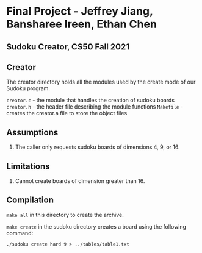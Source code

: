 # Final Project - Jeffrey Jiang, Bansharee Ireen, Ethan Chen
## Sudoku Creator, CS50 Fall 2021

## Creator

The creator directory holds all the modules used by the create mode of our Sudoku program.

`creator.c` - the module that handles the creation of sudoku boards
`creator.h` - the header file describing the module functions
`Makefile` - creates the creator.a file to store the object files

## Assumptions

1. The caller only requests sudoku boards of dimensions 4, 9, or 16.

## Limitations

1. Cannot create boards of dimension greater than 16.

## Compilation

`make all` in this directory to create the archive.

`make create` in the sudoku directory creates a board using the following command:

`./sudoku create hard 9 > ../tables/table1.txt`
